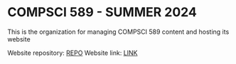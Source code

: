 # COMPSCI 589 - SUMMER 2024

This is the organization for managing COMPSCI 589 content and hosting its website

Website repository: [REPO](https://github.com/compsci589-summer24/compsci589-summer24.github.io)
Website link: [LINK](https://compsci589-summer24.github.io/)

